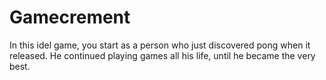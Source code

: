 # Gamecrement
In this idel game, you start as a person who just discovered pong when it released. He continued playing games all his life, until he became the very best.
